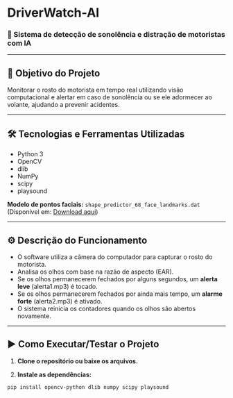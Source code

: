 # DriverWatch-AI

### 🧠 Sistema de detecção de sonolência e distração de motoristas com IA

---

## 🎯 Objetivo do Projeto

Monitorar o rosto do motorista em tempo real utilizando visão computacional e alertar em caso de sonolência ou se ele adormecer ao volante, ajudando a prevenir acidentes.

---

## 🛠️ Tecnologias e Ferramentas Utilizadas

- Python 3
- OpenCV
- dlib
- NumPy
- scipy
- playsound

**Modelo de pontos faciais:** `shape_predictor_68_face_landmarks.dat`  
(Disponível em: [Download aqui](https://github.com/AKSHAYUBHAT/TensorFace/blob/master/openface/models/dlib/shape_predictor_68_face_landmarks.dat))

---

## ⚙️ Descrição do Funcionamento

- O software utiliza a câmera do computador para capturar o rosto do motorista.
- Analisa os olhos com base na razão de aspecto (EAR).
- Se os olhos permanecerem fechados por alguns segundos, um **alerta leve** (alerta1.mp3) é tocado.
- Se os olhos permanecerem fechados por ainda mais tempo, um **alarme forte** (alerta2.mp3) é ativado.
- O sistema reinicia os contadores quando os olhos são abertos novamente.

---

## ▶️ Como Executar/Testar o Projeto

1. **Clone o repositório ou baixe os arquivos.**

2. **Instale as dependências:**

```bash
pip install opencv-python dlib numpy scipy playsound
